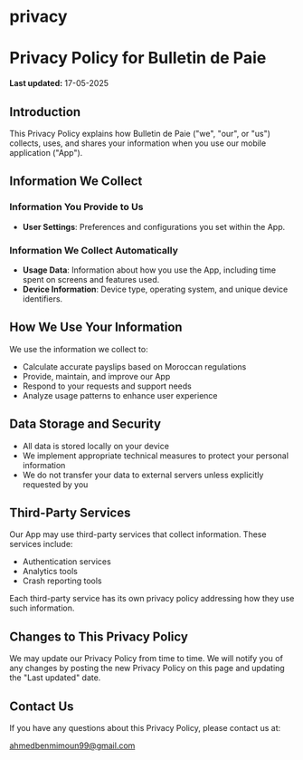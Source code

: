 # privacy
# Privacy Policy for Bulletin de Paie

**Last updated:** 17-05-2025

## Introduction

This Privacy Policy explains how Bulletin de Paie ("we", "our", or "us") collects, uses, and shares your information when you use our mobile application ("App").

## Information We Collect

### Information You Provide to Us

- **User Settings**: Preferences and configurations you set within the App.

### Information We Collect Automatically

- **Usage Data**: Information about how you use the App, including time spent on screens and features used.
- **Device Information**: Device type, operating system, and unique device identifiers.

## How We Use Your Information

We use the information we collect to:

- Calculate accurate payslips based on Moroccan regulations
- Provide, maintain, and improve our App
- Respond to your requests and support needs
- Analyze usage patterns to enhance user experience

## Data Storage and Security

- All data is stored locally on your device
- We implement appropriate technical measures to protect your personal information
- We do not transfer your data to external servers unless explicitly requested by you

## Third-Party Services

Our App may use third-party services that collect information. These services include:

- Authentication services
- Analytics tools
- Crash reporting tools

Each third-party service has its own privacy policy addressing how they use such information.


## Changes to This Privacy Policy

We may update our Privacy Policy from time to time. We will notify you of any changes by posting the new Privacy Policy on this page and updating the "Last updated" date.

## Contact Us

If you have any questions about this Privacy Policy, please contact us at:

ahmedbenmimoun99@gmail.com
